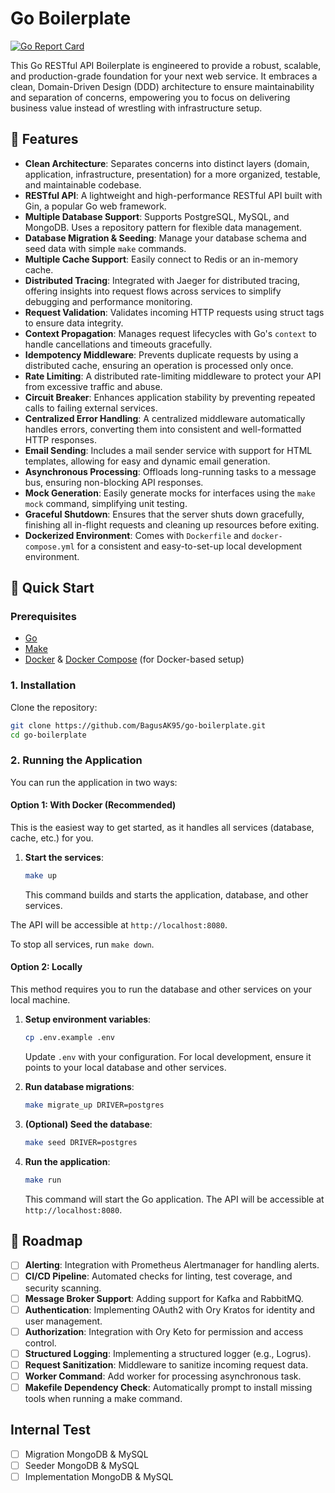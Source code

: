 # Go Boilerplate
[![Go Report Card](https://goreportcard.com/badge/github.com/BagusAK95/go-boilerplate)](https://goreportcard.com/report/github.com/BagusAK95/go-boilerplate)

This Go RESTful API Boilerplate is engineered to provide a robust, scalable, and production-grade foundation for your next web service. It embraces a clean, Domain-Driven Design (DDD) architecture to ensure maintainability and separation of concerns, empowering you to focus on delivering business value instead of wrestling with infrastructure setup.

## 🌟 Features
- **Clean Architecture**: Separates concerns into distinct layers (domain, application, infrastructure, presentation) for a more organized, testable, and maintainable codebase.
- **RESTful API**: A lightweight and high-performance RESTful API built with Gin, a popular Go web framework.
- **Multiple Database Support**: Supports PostgreSQL, MySQL, and MongoDB. Uses a repository pattern for flexible data management.
- **Database Migration & Seeding**: Manage your database schema and seed data with simple `make` commands.
- **Multiple Cache Support**: Easily connect to Redis or an in-memory cache.
- **Distributed Tracing**: Integrated with Jaeger for distributed tracing, offering insights into request flows across services to simplify debugging and performance monitoring.
- **Request Validation**: Validates incoming HTTP requests using struct tags to ensure data integrity.
- **Context Propagation**: Manages request lifecycles with Go's `context` to handle cancellations and timeouts gracefully.
- **Idempotency Middleware**: Prevents duplicate requests by using a distributed cache, ensuring an operation is processed only once.
- **Rate Limiting**: A distributed rate-limiting middleware to protect your API from excessive traffic and abuse.
- **Circuit Breaker**: Enhances application stability by preventing repeated calls to failing external services.
- **Centralized Error Handling**: A centralized middleware automatically handles errors, converting them into consistent and well-formatted HTTP responses.
- **Email Sending**: Includes a mail sender service with support for HTML templates, allowing for easy and dynamic email generation.
- **Asynchronous Processing**: Offloads long-running tasks to a message bus, ensuring non-blocking API responses.
- **Mock Generation**: Easily generate mocks for interfaces using the `make mock` command, simplifying unit testing.
- **Graceful Shutdown**: Ensures that the server shuts down gracefully, finishing all in-flight requests and cleaning up resources before exiting.
- **Dockerized Environment**: Comes with `Dockerfile` and `docker-compose.yml` for a consistent and easy-to-set-up local development environment.

## 🚀 Quick Start

### Prerequisites
- [Go](https://golang.org/doc/install)
- [Make](https://www.gnu.org/software/make/)
- [Docker](https://docs.docker.com/get-docker/) & [Docker Compose](https://docs.docker.com/compose/install/) (for Docker-based setup)

### 1. Installation
Clone the repository:
```bash
git clone https://github.com/BagusAK95/go-boilerplate.git
cd go-boilerplate
```

### 2. Running the Application
You can run the application in two ways:

#### Option 1: With Docker (Recommended)
This is the easiest way to get started, as it handles all services (database, cache, etc.) for you.

1.  **Start the services**:
    ```bash
    make up
    ```
    This command builds and starts the application, database, and other services.

The API will be accessible at `http://localhost:8080`.

To stop all services, run `make down`.

#### Option 2: Locally
This method requires you to run the database and other services on your local machine.

1. **Setup environment variables**:
    ```bash
    cp .env.example .env
    ```
    Update `.env` with your configuration. For local development, ensure it points to your local database and other services.

2.  **Run database migrations**:
    ```bash
    make migrate_up DRIVER=postgres
    ```

3.  **(Optional) Seed the database**:
    ```bash
    make seed DRIVER=postgres
    ```

4.  **Run the application**:
    ```bash
    make run
    ```
    This command will start the Go application. The API will be accessible at `http://localhost:8080`.

## 🚧 Roadmap
- [ ] **Alerting**: Integration with Prometheus Alertmanager for handling alerts.
- [ ] **CI/CD Pipeline**: Automated checks for linting, test coverage, and security scanning.
- [ ] **Message Broker Support**: Adding support for Kafka and RabbitMQ.
- [ ] **Authentication**: Implementing OAuth2 with Ory Kratos for identity and user management.
- [ ] **Authorization**: Integration with Ory Keto for permission and access control.
- [ ] **Structured Logging**: Implementing a structured logger (e.g., Logrus).
- [ ] **Request Sanitization**: Middleware to sanitize incoming request data.
- [ ] **Worker Command**: Add worker for processing asynchronous task.
- [ ] **Makefile Dependency Check**: Automatically prompt to install missing tools when running a make command.

## Internal Test
- [ ] Migration MongoDB & MySQL
- [ ] Seeder MongoDB & MySQL
- [ ] Implementation MongoDB & MySQL